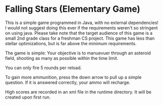 # Falling Stars (Elementary Game)

This is a simple game programmed in Java, with no external dependencies!
I would not suggest doing this ever if the requirements weren't so stringent on using java.
Please take note that the target audience of this game is a small 2nd grade class for a freshman CS project. This game has less than stellar optimizations, but is far above the minimum requirements.


The game is simple:
Your objective is to manuevuer through an asteroid field, shooting as many as possible within the time limit.

You can only fire 5 rounds per reload.

To gain more ammunition, press the down arrow to pull up a simple question. If it is answered correctly, your ammo will recharge.


High scores are recorded in an xml file in the runtime directory. It will be created upon first run.
